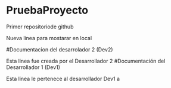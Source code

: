 # PruebaProyecto
Primer repositoriode github

Nueva linea para mostarar en local

#Documentacion del desarrolador 2 (Dev2)

Esta linea fue creada por el Desarrollador 2
#Documentación del Desarrollador 1 (Dev1)

Esta linea le pertenece al desarrollador Dev1
a